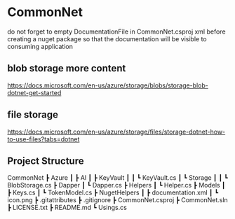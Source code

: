 # CommonNet

do not forget to empty DocumentationFile in CommonNet.csproj xml before creating a nuget package so that the documentation will be visible to consuming application 


## blob storage more content 

   https://docs.microsoft.com/en-us/azure/storage/blobs/storage-blob-dotnet-get-started


## file storage 

https://docs.microsoft.com/en-us/azure/storage/files/storage-dotnet-how-to-use-files?tabs=dotnet

## Project Structure

CommonNet
 ┣ Azure
 ┃ ┣ AI
 ┃ ┣ KeyVault
 ┃ ┃ ┗ KeyVault.cs
 ┃ ┗ Storage
 ┃ ┃ ┗ BlobStorage.cs
 ┣ Dapper
 ┃ ┗ Dapper.cs
 ┣ Helpers
 ┃ ┗ Helper.cs
 ┣ Models
 ┃ ┣ Keys.cs
 ┃ ┗ TokenModel.cs
 ┣ NugetHelpers
 ┃ ┣ documentation.xml
 ┃ ┗ icon.png
 ┣ .gitattributes
 ┣ .gitignore
 ┣ CommonNet.csproj
 ┣ CommonNet.sln
 ┣ LICENSE.txt
 ┣ README.md
 ┗ Usings.cs